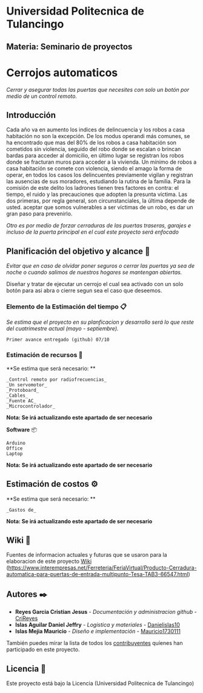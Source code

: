 # Universidad Politecnica de Tulancingo

## Materia: Seminario de proyectos


# Cerrojos automaticos

_Cerrar y asegurar todas las puertas que necesites con solo un botón por medio de un control remoto._

## Introducción

Cada año va en aumento los indices de delincuencia y los robos a casa habitación no son la excepción. De los modus operandi más comunes, se ha encontrado que mas del 80% de los robos a casa habitación son cometidos sin violencia, seguido del robo donde se escalan o brincan bardas para acceder al domicilio, en último lugar se registran los robos donde se fracturan muros para acceder a la vivienda. Un mínimo de robos a casa habitación se comete con violencia, siendo el amago la forma de operar, en todos los casos los delincuentes previamente vigilan y registran las ausencias de sus moradores, estudiando la rutina de la familia.
Para la comisión de este delito los ladrones tienen tres factores en contra: el tiempo, el ruido y las precauciones que adopten la presunta víctima.
Las dos primeras, por regla general, son circunstanciales, la última depende de usted. aceptar que somos vulnerables a ser víctimas de un robo, es dar un gran paso para prevenirlo.

_Otro es por medio de forzar cerraduras de las puertas traseras, garajes e incluso de la puerta principal en el cual este proyecto será enfocado_

## Planificación del objetivo y alcance 🚀

_Evitar que en caso de olvidar poner seguros o cerrar las puertas ya sea de noche o cuando salimos de nuestros hogares se mantengan abiertas._

Diseñar y tratar de ejecutar un cerrojo el cual sea activado con un solo botón para asi abra o cierre segun sea el caso que deseemos.


### Elemento de la Estimación del tiempo 📋

_Se estima que el proyecto en su planficacion y desarrollo será lo que reste del cuatrimestre actual (mayo - septiembre)._

```
Primer avance entregado (github) 07/10
```

### Estimación de recursos 🔧

**Se estima que será necesario: ** 

```
_Control remoto por radiofrecuencias_
_Un servomotor_
_Protoboard_
_Cables_
_Fuente AC_
_Microcontrolador_
```
**Nota: Se irá actualizando este apartado de ser necesario** 

**Software** 📦

```
Arduino
Office
Laptop
```


**Nota: Se irá actualizando este apartado de ser necesario** 

## Estimación de costos ⚙️

**Se estima que será necesario: **

```
_Gastos de_
```

**Nota: Se irá actualizando este apartado de ser necesario** 


## Wiki 📖

Fuentes de informacion actuales y futuras que se usaron para la elaboracion de este proyecto [Wiki](http://bibliodigitalibd.senado.gob.mx/bitstream/handle/123456789/4493/Cuaderno%20de%20investigación%2056%20Robo%20a%20Casa%20Habitación.pdf?sequence=1&isAllowed=y)
(https://www.interempresas.net/Ferreteria/FeriaVirtual/Producto-Cerradura-automatica-para-puertas-de-entrada-multipunto-Tesa-TAB3-66547.html)


## Autores ✒️

* **Reyes Garcia Cristian Jesus** - *Documentación y administracion github* - [CriReyes](https://github.com/CriReyes)
* **Islas Aguilar Daniel Jeffry** - *Logistica y materiales* - [Danielislas10](https://github.com/Danielislas10)
* **Islas Mejia Mauricio** - *Diseño e implementación* - [Mauricio1730111](https://github.com/Mauricio1730111)

También puedes mirar la lista de todos los [contribuyentes](https://github.com/your/project/contributors) quíenes han participado en este proyecto. 

## Licencia 📄

Este proyecto está bajo la Licencia (Universidad Politecnica de Tulancingo)
